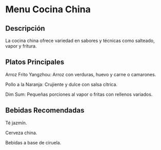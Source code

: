 # Menu Cocina China


## Descripción
La cocina china ofrece variedad en sabores y técnicas como salteado, vapor y fritura.

## Platos Principales
Arroz Frito Yangzhou: Arroz con verduras, huevo y carne o camarones.

Pollo a la Naranja: Crujiente y dulce con salsa cítrica.

Dim Sum: Pequeñas porciones al vapor o fritas con rellenos variados.


## Bebidas Recomendadas
Té jazmín.

Cerveza china.

Bebidas a base de ciruela.

